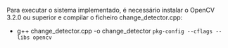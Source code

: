 Para executar o sistema implementado, é necessário instalar o OpenCV 3.2.0 ou superior e compilar o ficheiro change_detector.cpp:

- g++ change_detector.cpp -o change_detector `pkg-config --cflags --libs opencv`